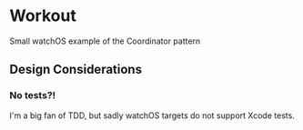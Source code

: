 # Workout
Small watchOS example of the Coordinator pattern

## Design Considerations
### No tests?!
I'm a big fan of TDD, but sadly watchOS targets do not support Xcode tests.
